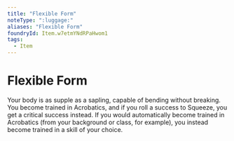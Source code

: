 ```yaml
---
title: "Flexible Form"
noteType: ":luggage:"
aliases: "Flexible Form"
foundryId: Item.w7etmYNdRPaHwom1
tags:
  - Item
---
```


# Flexible Form

Your body is as supple as a sapling, capable of bending without breaking. You become trained in Acrobatics, and if you roll a success to Squeeze, you get a critical success instead. If you would automatically become trained in Acrobatics (from your background or class, for example), you instead become trained in a skill of your choice.

